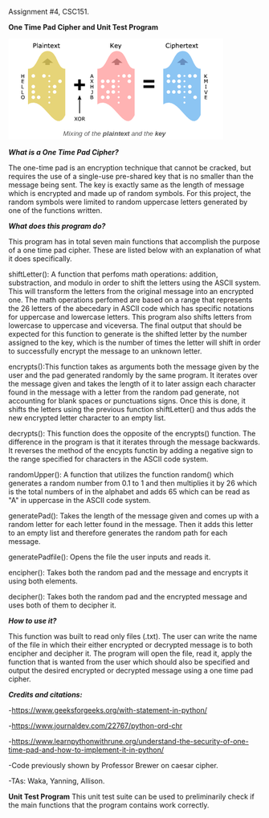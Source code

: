 Assignment #4, CSC151.

**One Time Pad Cipher and Unit Test Program**




![alt text](onetimepadimage.png)




***What is a One Time Pad Cipher?***

The one-time pad is an encryption technique that cannot be cracked, but requires the use of a single-use pre-shared key that is no smaller than the message being sent. The key is exactly same as the length of message which is encrypted and made up of random symbols. For this project, the random symbols were limited to random uppercase letters generated by one of the functions written. 

***What does this program do?***

This program has in total seven main functions that accomplish the purpose of a one time pad cipher. These are listed below with an explanation of what it does specifically.

shiftLetter(): A function that perfoms math operations: addition, substraction, and modulo in order to shift the letters using the ASCII system. This will transform the letters from the original message into an encrypted one. The math operations perfomed are based on a range that represents the 26 letters of the abecedary in ASCII code which has specific notations for uppercase and lowercase letters. This program also shifts letters from lowercase to uppercase and viceversa. The final output that should be expected for this function to generate is the shifted letter by the number assigned to the key, which is the number of times the letter will shift in order to successfully encrypt the message to an unknown letter. 

encrypts():This function takes as arguments both the message given by the user and the pad generated randomly by the same program. It iterates over the message given and takes the length of it to later assign each character found in the message with a letter from the random pad generate, not accounting for blank spaces or punctuations signs. Once this is done, it shifts the letters using the previous function shiftLetter() and thus adds the new encrypted letter character to an empty list. 

decrypts(): This function does the opposite of the encrypts() function. The difference in the program is that it iterates through the message backwards. It reverses the method of the encypts functin by adding a negative sign to the range specified for characters in the ASCII code system. 

randomUpper(): A function that utilizes the function random() which generates a random number from 0.1 to 1 and then multiplies it by 26 which is the total numbers of in the alphabet and adds 65 which can be read as "A" in uppercase in the ASCII code system. 

generatePad(): Takes the length of the message given and comes up with a random letter for each letter found in the message. Then it adds this letter to an empty list and therefore generates the random path for each message.  

generatePadfile(): Opens the file the user inputs and reads it. 

encipher(): Takes both the random pad and the message and encrypts it using both elements.

decipher(): Takes both the random pad and the encrypted message and uses both of them to decipher it. 

***How to use it?***

This function was built to read only files (.txt). The user can write the name of the file in which their either encrypted or decrypted message is to both encipher and decipher it. The program will open the file, read it, apply the function that is wanted from the user which should also be specified and output the desired encrypted or decrypted message using a one time pad cipher. 
 
***Credits and citations:***

-https://www.geeksforgeeks.org/with-statement-in-python/

-https://www.journaldev.com/22767/python-ord-chr

-https://www.learnpythonwithrune.org/understand-the-security-of-one-time-pad-and-how-to-implement-it-in-python/

-Code previously shown by Professor Brewer on caesar cipher.

-TAs: Waka, Yanning, Allison.

**Unit Test Program**
This unit test suite can be used to preliminarily check if the main functions that the program contains work correctly.
 
